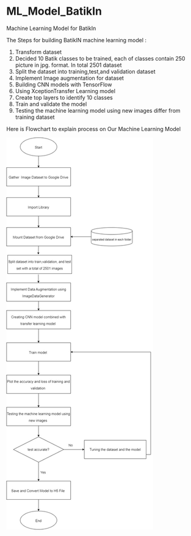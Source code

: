 # ML_Model_BatikIn
Machine Learning Model for BatikIn

The Steps for building BatikIN machine learning model :
1. Transform  dataset 
2. Decided 10 Batik classes to be trained, each of classes contain 250 picture in jpg. format. In total 2501 dataset
3. Split the dataset into training,test,and validation dataset
4. Implement Image augmentation for dataset 
5. Building CNN models with TensorFlow
6. Using XceptionTransfer Learning model 
7. Create top layers to identify 10 classes
8. Train and validate  the model
9. Testing the machine learning model using new images differ from training dataset

Here is Flowchart to explain process on Our Machine Learning Model

![Model Flowchart](https://github.com/Batik-In/ML_Model_BatikIn/blob/main/model_documentation.jpeg)
